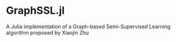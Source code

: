 # GraphSSL.jl
A Julia implementation of a Graph-based Semi-Supervised Learning algorithm proposed by Xiaojin Zhu
